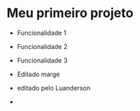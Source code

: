 # Meu primeiro projeto

* Funcionalidade 1
* Funcionalidade 2
* Funcionalidade 3
* Editado marge

* editado pelo Luanderson
* 
